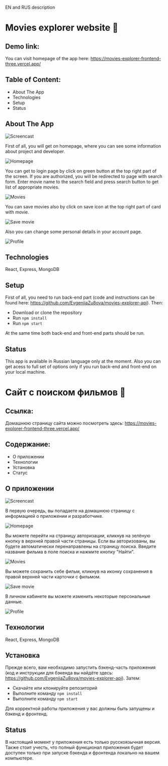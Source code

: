 EN and RUS description

# Movies explorer website :movie_camera:  

## Demo link:  

You can visit homepage of the app here: https://movies-explorer-frontend-three.vercel.app/  

## Table of Content:  

* About The App   
* Technologies  
* Setup  
* Status  

## About The App  

![Screencast](./screenshots/screencast-movie.gif "Screencast")  

First of all, you will get on homepage, where you can see some information about project and developer.  

![Homepage](./screenshots/homepage.JPG "Homepage")  

You can get to login page by click on green button at the top right part of the screen. If you are authorized, you will be redirected to page with search form. Enter movie name to the search field and press search button to get list of appropriate movies.  

![Movies](./screenshots/movies.JPG "Movies")  

You can save movies also by click on save icon at the top right part of card with movie.  

![Save movie](./screenshots/save-movie.JPG "Save movie")  

Also you can change some personal details in your account page.  

![Profile](./screenshots/profile.JPG "Profile")  

## Technologies  

React, Express, MongoDB  

## Setup  

First of all, you need to run back-end part (code and instructions can be found here: https://github.com/EvgeniiaZu8ova/movies-explorer-api). Then:

* Download or clone the repository  
* Run ```npm install```  
* Run ```npm start```  

At the same time both back-end and front-end parts should be run.  

## Status  

This app is available in Russian language only at the moment. Also you can get acess to full set of options only if you run back-end and front-end on your local machine.


# Сайт с поиском фильмов :movie_camera:  

## Ссылка:  

Домашнюю страницу сайта можно посмотреть здесь: https://movies-explorer-frontend-three.vercel.app/  

## Содержание:  

* О приложении   
* Технологии  
* Установка  
* Статус  

## О приложении    

![Screencast](./screenshots/screencast-movie.gif "Screencast")  

В первую очередь, вы попадаете на домашнюю страницу с информацией о приложении и разработчике.  

![Homepage](./screenshots/homepage.JPG "Homepage")  

Вы можете перейти на страницу авторизации, кликнув на зелёную кнопку в верхней правой части страницы. Если вы авторизованы, вы будете автоматически перенаправлены на страницу поиска. Введите название фильма в поле поиска и нажмите кнопку "Найти". 

![Movies](./screenshots/movies.JPG "Movies")  

Вы можете сохранить себе фильм, кликнув на иконку сохранения в правой верхней части карточки с фильмом.  

![Save movie](./screenshots/save-movie.JPG "Save movie")  

В личном кабинете вы можете изменить некоторые персональные данные.  

![Profile](./screenshots/profile.JPG "Profile")  

## Технологии  

React, Express, MongoDB  

## Установка  

Прежде всего, вам необходимо запустить бэкенд-часть приложения (код и инструкции для бэкенда вы найдёте здесь: https://github.com/EvgeniiaZu8ova/movies-explorer-api). Затем:

* Скачайте или клонируйте репозиторий  
* Выполните команду ```npm install```  
* Выполните команду ```npm start```  

Для корректной работы приложения у вас должны быть запущены и бэкенд и фронтенд.  

## Status  

В настоящий момент у приложения есть только русскоязычная версия. Также стоит учесть, что полный функционал приложения будет доступен только при запуске бэкенда и фронтенда локально на вашем компьютере.



